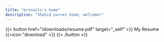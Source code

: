 ```yaml
---
title: "mrsnailo's home"
description: "Shahid parvez home, welcome!"
---
```


{{< button href="/downloads/resume.pdf" target="_self" >}}
My Resume  {{<icon "download" >}} 
{{< /button >}}

